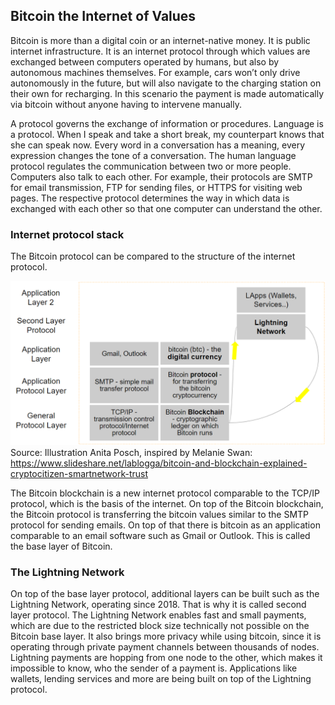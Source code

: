 ## Bitcoin the Internet of Values

Bitcoin is more than a digital coin or an internet-native money. It is public internet infrastructure. It is an internet protocol through which values are exchanged between computers operated by humans, but also by autonomous machines themselves. For example, cars won’t only drive autonomously in the future, but will also navigate to the charging station on their own for recharging. In this scenario the payment is made automatically via bitcoin without anyone having to intervene manually.

A protocol governs the exchange of information or procedures. Language is a protocol. When I speak and take a short break, my counterpart knows that she can speak now. Every word in a conversation has a meaning, every expression changes the tone of a conversation. The human language protocol regulates the communication between two or more people. Computers also talk to each other. For example, their protocols are SMTP for email transmission, FTP for sending files, or HTTPS for visiting web pages. The respective protocol determines the way in which data is exchanged with each other so that one computer can understand the other.

### Internet protocol stack
The Bitcoin protocol can be compared to the structure of the internet protocol. 

![Bitcoin is a common good](resources/Bitcoin-protocol.png)
Source: Illustration Anita Posch, inspired by Melanie Swan: https://www.slideshare.net/lablogga/bitcoin-and-blockchain-explained-cryptocitizen-smartnetwork-trust

The Bitcoin blockchain is a new internet protocol comparable to the TCP/IP protocol, which is the basis of the internet. On top of the Bitcoin blockchain, the Bitcoin protocol is transferring the bitcoin values similar to the SMTP protocol for sending emails. On top of that there is bitcoin as an application comparable to an email software such as Gmail or Outlook. This is called the base layer of Bitcoin.

### The Lightning Network

On top of the base layer protocol, additional layers can be built such as the Lightning Network, operating since 2018. That is why it is called second layer protocol. The Lightning Network enables fast and small payments, which are due to the restricted block size technically not possible on the Bitcoin base layer. It also brings more privacy while using bitcoin, since it is operating through private payment channels between thousands of nodes. Lightning payments are hopping from one node to the other, which makes it impossible to know, who the sender of a payment is. Applications like wallets, lending services and more are being built on top of the Lightning protocol.

